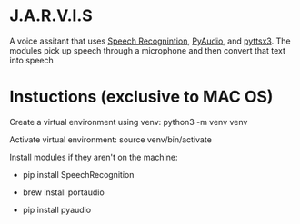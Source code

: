 # J.A.R.V.I.S

 A voice assitant that uses [Speech Recognintion](https://pypi.org/project/SpeechRecognition/), [PyAudio](http://people.csail.mit.edu/hubert/pyaudio/#downloads), and [pyttsx3](https://pypi.org/project/pyttsx3/). The modules pick up speech through a microphone and then convert that text into speech 
 
 # Instuctions (exclusive to MAC OS) #
 
  Create a virtual environment using venv: python3 -m venv venv
 
  Activate virtual environment: source venv/bin/activate

  Install modules if they aren't on the machine: 
   
- pip install SpeechRecognition
 
- brew install portaudio
 
- pip install pyaudio
